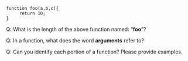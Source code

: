 ```
function foo(a,b,c){
     return 10;
}
```
Q: What is the length of the above function named: “**foo**”?

Q: In a function, what does the word **arguments** refer to?

Q: Can you identify each portion of a function? Please provide examples. 